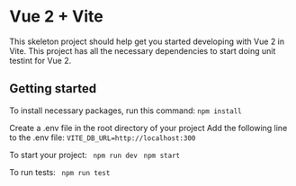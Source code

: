 # Vue 2 + Vite

This skeleton project should help get you started developing with Vue 2 in Vite.
This project has all the necessary dependencies to start doing unit testint for Vue 2.

## Getting started

To install necessary packages, run this command:
`npm install `

Create a .env file in the root directory of your project
Add the following line to the .env file:
`VITE_DB_URL=http://localhost:300 `

To start your project:
` npm run dev`
` npm start`

To run tests:
` npm run test`
